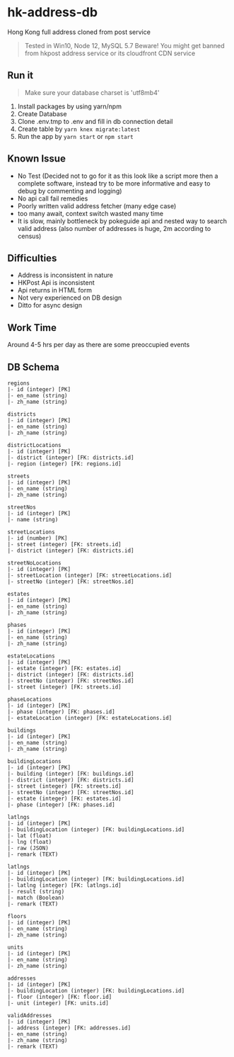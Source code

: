 # hk-address-db

Hong Kong full address cloned from post service

> Tested in Win10, Node 12, MySQL 5.7
> Beware! You might get banned from hkpost address service or its cloudfront CDN service

## Run it

> Make sure your database charset is 'utf8mb4'

1. Install packages by using yarn/npm
2. Create Database
3. Clone .env.tmp to .env and fill in db connection detail
4. Create table by `yarn knex migrate:latest`
5. Run the app by `yarn start` or `npm start`

## Known Issue

- No Test (Decided not to go for it as this look like a script more then a complete software, instead try to be more informative and easy to debug by commenting and logging)
- No api call fail remedies
- Poorly written valid address fetcher (many edge case)
- too many await, context switch wasted many time
- It is slow, mainly bottleneck by pokeguide api and nested way to search valid address (also number of addresses is huge, 2m according to census)

## Difficulties

- Address is inconsistent in nature
- HKPost Api is inconsistent
- Api returns in HTML form
- Not very experienced on DB design
- Ditto for async design

## Work Time

Around 4-5 hrs per day as there are some preoccupied events

## DB Schema

```
regions
|- id (integer) [PK]
|- en_name (string)
|- zh_name (string)

districts
|- id (integer) [PK]
|- en_name (string)
|- zh_name (string)

districtLocations
|- id (integer) [PK]
|- district (integer) [FK: districts.id]
|- region (integer) [FK: regions.id]

streets
|- id (integer) [PK]
|- en_name (string)
|- zh_name (string)

streetNos
|- id (integer) [PK]
|- name (string)

streetLocations
|- id (number) [PK]
|- street (integer) [FK: streets.id]
|- district (integer) [FK: districts.id]

streetNoLocations
|- id (integer) [PK]
|- streetLocation (integer) [FK: streetLocations.id]
|- streetNo (integer) [FK: streetNos.id]

estates
|- id (integer) [PK]
|- en_name (string)
|- zh_name (string)

phases
|- id (integer) [PK]
|- en_name (string)
|- zh_name (string)

estateLocations
|- id (integer) [PK]
|- estate (integer) [FK: estates.id]
|- district (integer) [FK: districts.id]
|- streetNo (integer) [FK: streetNos.id]
|- street (integer) [FK: streets.id]

phaseLocations
|- id (integer) [PK]
|- phase (integer) [FK: phases.id]
|- estateLocation (integer) [FK: estateLocations.id]

buildings
|- id (integer) [PK]
|- en_name (string)
|- zh_name (string)

buildingLocations
|- id (integer) [PK]
|- building (integer) [FK: buildings.id]
|- district (integer) [FK: districts.id]
|- street (integer) [FK: streets.id]
|- streetNo (integer) [FK: streetNos.id]
|- estate (integer) [FK: estates.id]
|- phase (integer) [FK: phases.id]

latlngs
|- id (integer) [PK]
|- buildingLocation (integer) [FK: buildingLocations.id]
|- lat (float)
|- lng (float)
|- raw (JSON)
|- remark (TEXT)

latlngs
|- id (integer) [PK]
|- buildingLocation (integer) [FK: buildingLocations.id]
|- latlng (integer) [FK: latlngs.id]
|- result (string)
|- match (Boolean)
|- remark (TEXT)

floors
|- id (integer) [PK]
|- en_name (string)
|- zh_name (string)

units
|- id (integer) [PK]
|- en_name (string)
|- zh_name (string)

addresses
|- id (integer) [PK]
|- buildingLocation (integer) [FK: buildingLocations.id]
|- floor (integer) [FK: floor.id]
|- unit (integer) [FK: units.id]

validAddresses
|- id (integer) [PK]
|- address (integer) [FK: addresses.id]
|- en_name (string)
|- zh_name (string)
|- remark (TEXT)
```
